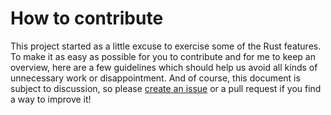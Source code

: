 # How to contribute

This project started as a little excuse to exercise some of the Rust features. To make it as easy as possible for you to
contribute and for me to keep an overview, here are a few guidelines which should help us avoid all kinds of unnecessary
work or disappointment. And of course, this document is subject to discussion, so please
[create an issue](https://github.com/vpetrigo/sntpc/issues) or a pull request if you find a way to improve it!
